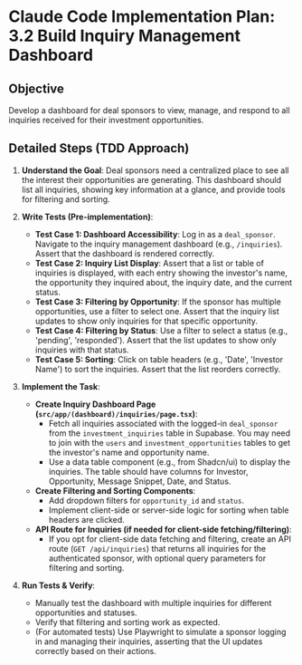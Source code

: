 # Claude Code Implementation Plan: 3.2 Build Inquiry Management Dashboard

## Objective
Develop a dashboard for deal sponsors to view, manage, and respond to all inquiries received for their investment opportunities.

## Detailed Steps (TDD Approach)

1.  **Understand the Goal**: Deal sponsors need a centralized place to see all the interest their opportunities are generating. This dashboard should list all inquiries, showing key information at a glance, and provide tools for filtering and sorting.

2.  **Write Tests (Pre-implementation)**:
    *   **Test Case 1: Dashboard Accessibility**: Log in as a `deal_sponsor`. Navigate to the inquiry management dashboard (e.g., `/inquiries`). Assert that the dashboard is rendered correctly.
    *   **Test Case 2: Inquiry List Display**: Assert that a list or table of inquiries is displayed, with each entry showing the investor's name, the opportunity they inquired about, the inquiry date, and the current status.
    *   **Test Case 3: Filtering by Opportunity**: If the sponsor has multiple opportunities, use a filter to select one. Assert that the inquiry list updates to show only inquiries for that specific opportunity.
    *   **Test Case 4: Filtering by Status**: Use a filter to select a status (e.g., 'pending', 'responded'). Assert that the list updates to show only inquiries with that status.
    *   **Test Case 5: Sorting**: Click on table headers (e.g., 'Date', 'Investor Name') to sort the inquiries. Assert that the list reorders correctly.

3.  **Implement the Task**: 
    *   **Create Inquiry Dashboard Page (`src/app/(dashboard)/inquiries/page.tsx`)**:
        *   Fetch all inquiries associated with the logged-in `deal_sponsor` from the `investment_inquiries` table in Supabase. You may need to join with the `users` and `investment_opportunities` tables to get the investor's name and opportunity name.
        *   Use a data table component (e.g., from Shadcn/ui) to display the inquiries. The table should have columns for Investor, Opportunity, Message Snippet, Date, and Status.
    *   **Create Filtering and Sorting Components**: 
        *   Add dropdown filters for `opportunity_id` and `status`.
        *   Implement client-side or server-side logic for sorting when table headers are clicked.
    *   **API Route for Inquiries (if needed for client-side fetching/filtering)**:
        *   If you opt for client-side data fetching and filtering, create an API route (`GET /api/inquiries`) that returns all inquiries for the authenticated sponsor, with optional query parameters for filtering and sorting.

4.  **Run Tests & Verify**: 
    *   Manually test the dashboard with multiple inquiries for different opportunities and statuses.
    *   Verify that filtering and sorting work as expected.
    *   (For automated tests) Use Playwright to simulate a sponsor logging in and managing their inquiries, asserting that the UI updates correctly based on their actions.



